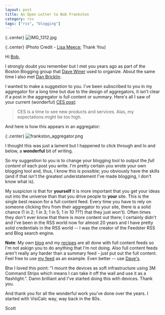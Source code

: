 ```yaml
---
layout: post
title: An Open Letter to Bob Frankston
category: rss
tags: ["rss", "blogging"]
---
```

{:.center}
![IMG_1312.jpg](/blog/assets/IMG_1312.jpg)

{:.center}
(Photo Credit - [Lisa Meece](https://www.lisameece.com/blog); Thank You)

Hi [Bob](https://en.wikipedia.org/wiki/Bob_Frankston), 

I strongly doubt you remember but I met you years ago as part of the Boston Blogging group that [Dave Winer](http://www.scripting.com/) used to organize.  About the same time I also met [Dan Bricklin](https://en.wikipedia.org/wiki/Dan_Bricklin).

I wanted to make a suggestion to you.  I've been subscribed to you in my aggregator for a long time but due to the design of aggregators, it isn't clear if a post in the aggregator is full content or summary.  Here's all I saw of your current (wonderful) [CES post](http://rmf.vc/IEEECE202001):

> CES is a time to see new products and services. Alas, my expectations might be too high.

And here is how this appears in an aggregator:

{:.center}
![frankston_aggregator.png](/blog/assets/frankston_aggregator.png)

I thought this was just a lament but I happened to click through and lo and below, a **wonderful** bit of writing. 

So my suggestion to you is to change your blogging tool to output the *full content* of each post you write.  I'm pretty certain you wrote your own blogging tool and, thus, I know this is possible; you obviously have the skills (and if that isn't the greatest understatement I've made blogging, I don't know what is).

My suspicion is that for **yourself** it is more important that you get your ideas out into the universe than that you drive people to **your** site.  This is the single best reason for a full content feed.  Every time you have to rely on someone clicking thru from their aggregator to your site, there is a solid chance (1 in 2; 1 in 3; 1 in 5; 1 in 10 ???) that they just won't).  Often times they don't ever know that there is more content out there; I certainly didn't and I've been in the RSS world now for almost 20 years and I have pretty solid credentials in the RSS world -- I was the creator of the Feedster RSS and Blog search engine.

**Note**: My own [blog](https://fuzzyblog.io/blog/) and my [recipes](https://fuzzyblog.io/recipes/) are all done with full content feeds so I'm not askign you to do anything that I'm not doing.  Also full content feeds aren't really any harder than a summary feed - just put out the full content.  Feel free to use [my feed](https://fuzzyblog.io/blog/feed.xml) as an example.  Even better -- use [Dave's](http://scripting.com/rss.xml).

Btw I loved this point: "I mount the devices as soft infrastructure using 3M Command Strips which means I can take it off the wall and use it as a flashlight.".  Damn brilliant and I've started doing this with devices.  Thank you.

And thank you for all the wonderful work you've done over the years. I started with VisiCalc way, way back in the 80s.  

Scott